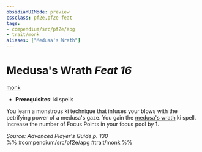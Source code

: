 ```yaml
---
obsidianUIMode: preview
cssclass: pf2e,pf2e-feat
tags:
- compendium/src/pf2e/apg
- trait/monk
aliases: ["Medusa's Wrath"]
---
```

# Medusa's Wrath  *Feat 16*  
[monk](../../Rules/traits/monk.md)  

- **Prerequisites**: ki spells

You learn a monstrous ki technique that infuses your blows with the petrifying power of a medusa's gaze. You gain the [medusa's wrath](../spells/medusas-wrath-apg.md) ki spell. Increase the number of Focus Points in your focus pool by 1.

*Source: Advanced Player's Guide p. 130*  
%% #compendium/src/pf2e/apg #trait/monk %%